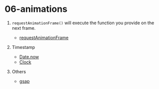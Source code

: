 # 06-animations

1. `requestAnimationFrame()` will execute the function you provide on the next frame.

   - [requestAnimationFrame](https://developer.mozilla.org/en-US/docs/Web/API/window/requestAnimationFrame)

2. Timestamp
   - [Date.now](https://developer.mozilla.org/zh-TW/docs/Web/JavaScript/Reference/Global_Objects/Date/now)
   - [Clock](https://threejs.org/docs/#api/en/core/Clock)
3. Others
   - [gsap](https://greensock.com/gsap/)
